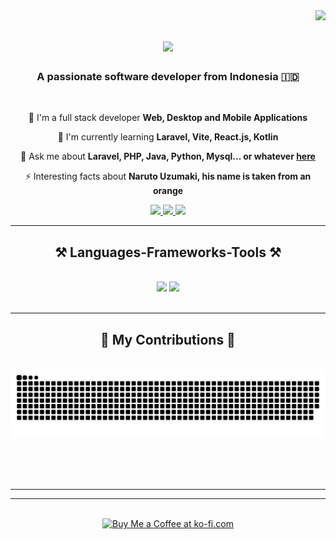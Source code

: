 <img align="right" src="https://visitor-badge.laobi.icu/badge?page_id=samms206" />

<h1 align="center">
    <img src="https://readme-typing-svg.herokuapp.com/?font=Righteous&size=35&center=true&vCenter=true&width=500&height=70&duration=4000&lines=Hi+There!+👋;+I'm+Sam!;" />
</h1>

<h3 align="center">A passionate software developer from Indonesia 🇮🇩</h3>

<br/>

<div align="center">
 
 🔭 I'm a full stack developer **Web, Desktop and Mobile Applications**
 
 🌱 I'm currently learning **Laravel, Vite, React.js, Kotlin**

💬 Ask me about **Laravel, PHP, Java, Python, Mysql... or whatever [here](https://github.com/Samms206)**

⚡ Interesting facts about **Naruto Uzumaki, his name is taken from an orange**

 </div>
 
<div align="center"> 
  <a href="mailto:samsx.hdx@gmail.com">
    <img src="https://img.shields.io/badge/Gmail-333333?style=for-the-badge&logo=gmail&logoColor=red" />
  </a>
  <a href="https://www.linkedin.com/in/samsul-hadi-721b67240/" target="_blank">
    <img src="https://img.shields.io/badge/LinkedIn-0077B5?style=for-the-badge&logo=linkedin&logoColor=white" target="_blank" />
  </a>
  <a href="http://samshd.framer.ai" target="_blank">
     <img src="https://img.shields.io/badge/Portfolio-FF5722?style=for-the-badge&logo=todoist&logoColor=white" target="_blank" /> <!-- sqlite, safari, google-chrome are other good icon options -->
  </a>
</div>

 <hr/>
 
<h2 align="center">⚒️ Languages-Frameworks-Tools ⚒️</h2>
<br/>
<div align="center">
    <img src="https://skillicons.dev/icons?i=laravel,vite,webflow,figma,react,bootstrap,vscode,androidstudio,github,git" />
    <img src="https://skillicons.dev/icons?i=java,kotlin,php,python,dart,html,css,javascript,mysql" /><br>
</div>

<br/>
<hr/>

<div align="center">
  <h2>🐍 My Contributions 🐍</h2>
  <br>
  <img alt="snake eating my contributions" src="https://raw.githubusercontent.com/samms206/samms206/output/github-contribution-grid-snake.svg" />
  
  <br/><br/><br/>
</div>

<hr/>
<!--  
<h2 align="center">⚡ Stats ⚡</h2>
<br>
<div align=center>
-->
<!-- 
  <img width=390 src="https://streak-stats.demolab.com/?user=samms206&count_private=true&theme=react&border_radius=10" alt="streak stats"/>
  <img width=390 src="https://github-readme-stats.vercel.app/api?username=samms206&count_private=true&show_icons=true&theme=react&rank_icon=github&border_radius=10" alt="readme stats" />
  <br/>
  <img width=325 align="center" src="https://github-readme-stats.vercel.app/api/top-langs/?username=samms206&hide=HTML&langs_count=8&layout=compact&theme=react&border_radius=10&size_weight=0.5&count_weight=0.5&exclude_repo=github-readme-stats" alt="top langs" />
</div>
-->
<!-- 
<br/><br/>
-->
<hr/>

<br/>

<div align="center">
<a href='https://ko-fi.com/samshd' target='_blank'><img height='64' style='border:0px;height:64px;' src='https://storage.ko-fi.com/cdn/kofi1.png?v=3' border='0' alt='Buy Me a Coffee at ko-fi.com' /></a>
</div>

<br/>
